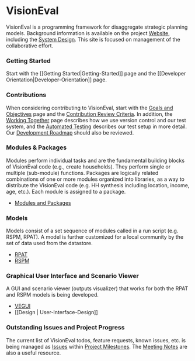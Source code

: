 # VisionEval

VisionEval is a programming framework for disaggregate strategic planning models.  Background information is available on the project [Website](https://gregorbj.github.io/VisionEval/), including the [System Design](https://github.com/gregorbj/VisionEval/blob/master/api/model_system_design.md).  This site is focused on management of the collaborative effort.

### Getting Started
Start with the [[Getting Started|Getting-Started]] page and the [[Developer Orientation|Developer-Orientation]] page.

### Contributions
When considering contributing to VisionEval, start with the [Goals and Objectives](Goals-and-Objectives-of-VisionEval-Model-System) page and the [Contribution Review Criteria](https://github.com/gregorbj/VisionEval/wiki/Contribution-Review-Criteria).  In addition, the [Working Together](Working-Together) page describes how we use version control and our test system, and the [Automated Testing](Automated-Testing) describes our test setup in more detail. Our [Development Roadmap](Development-Roadmap) should also be reviewed.

### Modules & Packages 
Modules perform individual tasks and are the fundamental building blocks of VisionEval code (e.g., create households). They perform single or multiple (sub-module) functions.  Packages are logically related combinations of one or more modules organized into libraries, as a way to distribute the VisionEval code (e.g. HH synthesis including location, income, age, etc.). Each module is assigned to a package.

  - [Modules and Packages](Modules-and-Packages)

### Models
Models consist of a set sequence of modules called in a run script (e.g. RSPM, RPAT). A model is further customized for a local community by the set of data used from the datastore.
  - [RPAT](https://github.com/gregorbj/VisionEval/tree/master/sources/models/VERPAT)
  - [RSPM](https://github.com/gregorbj/VisionEval/tree/master/sources/models/VERSPM)

### Graphical User Interface and Scenario Viewer
A GUI and scenario viewer (outputs visualizer) that works for both the RPAT and RSPM models is being developed.  
  - [VEGUI](https://github.com/gregorbj/VisionEval/tree/master/sources/VEGUI)
  - [[Design | User-Interface-Design]]

### Outstanding Issues and Project Progress
The current list of VisionEval todos, feature requests, known issues, etc. is being managed as [Issues](https://github.com/gregorbj/VisionEval/issues) within [Project Milestones](https://github.com/gregorbj/VisionEval/milestones).  The [Meeting Notes](Meeting-Notes) are also a useful resource.  
